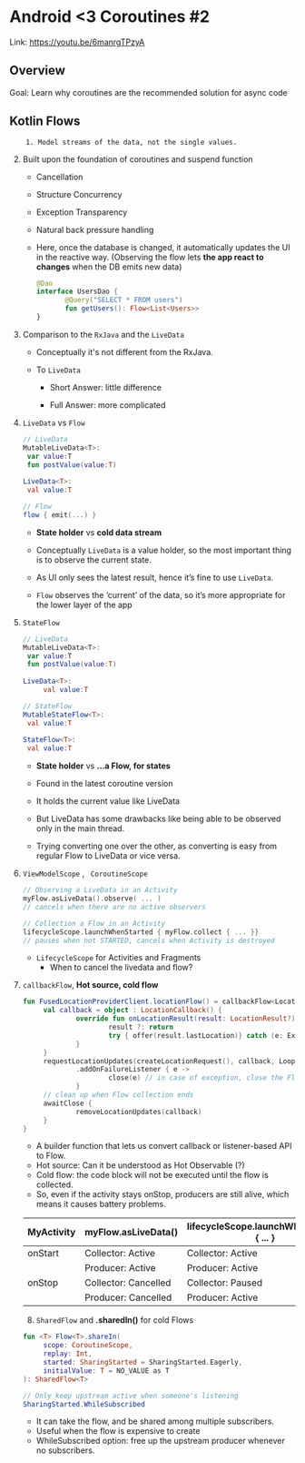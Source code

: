 # Android <3 Coroutines #2

Link: https://youtu.be/6manrgTPzyA



## Overview

Goal: Learn why coroutines are the recommended solution for async code



## Kotlin Flows

		1. Model streams of the data, not the single values.

2. Built upon the foundation of coroutines and suspend function

   * Cancellation

   * Structure Concurrency

   * Exception Transparency

   * Natural back pressure handling

   * Here, once the database is changed, it automatically updates the UI in the reactive way. (Observing the flow lets **the app react to changes** when the DB emits new data)

     ```kotlin
     @Dao
     interface UsersDao {
     		@Query("SELECT * FROM users")
     		fun getUsers(): Flow<List<Users>>
     }
     ```

3. Comparison to the `RxJava` and the `LiveData`

   * Conceptually it's not different from the RxJava.

   * To `LiveData` 

     * Short Answer: little difference

     * Full Answer: more complicated

       

4. `LiveData` vs `Flow`

   ```kotlin
   // LiveData
   MutableLiveData<T>:
   	var value:T
   	fun postValue(value:T)
   		
   LiveData<T>:
   	val value:T
   
   // Flow
   flow { emit(...) }
   ```

   * **State holder** vs **cold data stream**

   * Conceptually `LiveData` is a value holder, so the most important thing is to observe the current state.

   * As UI only sees the latest result, hence it’s fine to use `LiveData`.

   * `Flow` observes the ‘current’ of the data, so it’s more appropriate for the lower layer of the app

     

5. `StateFlow`

   ```kotlin
   // LiveData
   MutableLiveData<T>:
   	var value:T
   	fun postValue(value:T)
   		
   LiveData<T>:
   		val value:T
   
   // StateFlow
   MutableStateFlow<T>:
   	val value:T
   	
   StateFlow<T>:
   	val value:T
   ```

   * **State holder** vs  **...a Flow, for states**

   * Found in the latest coroutine version
   * It holds the current value like LiveData
   * But LiveData has some drawbacks like being able to be observed only in the main thread.
   * Trying converting one over the other, as converting is easy from regular Flow to LiveData or vice versa.

6. `ViewModelScope` ,  ` CoroutineScope`

   ```kotlin
   // Observing a LiveData in an Activity
   myFlow.asLiveData().observe( ... ) 
   // cancels when there are no active observers
   
   // Collection a Flow in an Activity
   lifecycleScope.launchWhenStarted { myFlow.collect { ... }}
   // pauses when not STARTED, cancels when Activity is destroyed
   ```

   * `LifecycleScope` for Activities and Fragments
     * When to cancel the livedata and flow?

7. `callbackFlow`,  **Hot source, cold flow**

   ```kotlin
   fun FusedLocationProviderClient.locationFlow() = callbackFlow<Location>{
   		val callback = object : LocationCallback() {
   				override fun onLocationResult(result: LocationResult?) {
   						result ?: return
   						try { offer(result.lastLocation)} catch (e: Exception) {}
   				}
   		}
   		requestLocationUpdates(createLocationRequest(), callback, Looper.getMainLooper())
   				.addOnFailureListener { e ->
   						close(e) // in case of exception, close the Flow
   				}
   		// clean up when Flow collection ends
   		awaitClose {
   				removeLocationUpdates(callback)
   		}
   }
   ```

   * A builder function that lets us convert callback or listener-based API to Flow.
   * Hot source: Can it be understood as Hot Observable (?)
   * Cold flow: the code block will not be executed until the flow is collected. 
   * So, even if the activity stays onStop, producers are still alive, which means it causes battery problems.

   | MyActivity | myFlow.asLiveData()  | lifecycleScope.launchWhenStarted { ... } |
   | ---------- | -------------------- | ---------------------------------------- |
   | onStart    | Collector: Active    | Collector: Active                        |
   |            | Producer: Active     | Producer: Active                         |
   | onStop     | Collector: Cancelled | Collector: Paused                        |
   |            | Producer:  Cancelled | Producer: Active                         |

   8. `SharedFlow` and **.sharedIn()** for cold Flows

   ```kotlin
   fun <T> Flow<T>.shareIn(
   		scope: CoroutineScope,
   		replay: Int,
   		started: SharingStarted = SharingStarted.Eagerly,
   		initialValue: T = NO_VALUE as T
   ): SharedFlow<T>
   
   // Only keep upstream active when someone's listening
   SharingStarted.WhileSubscribed
   ```

   * It can take the flow, and be shared among multiple subscribers.
   * Useful when the flow is expensive to create
   * WhileSubscribed option: free up the upstream producer whenever no subscribers.

